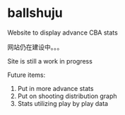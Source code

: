 # ballshuju

Website to display advance CBA stats

网站仍在建设中。。。

Site is still a work in progress

Future items:
1. Put in more advance stats
2. Put on shooting distribution graph
3. Stats utilizing play by play data
